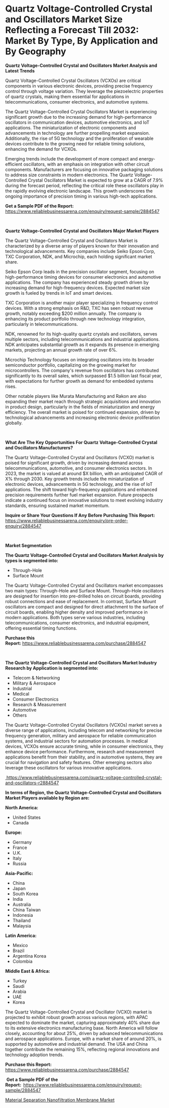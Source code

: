 <p><h1>Quartz Voltage-Controlled Crystal and Oscillators Market Size Reflecting a Forecast Till 2032: Market By Type, By Application and By Geography</h1></p><p><strong>Quartz Voltage-Controlled Crystal and Oscillators Market Analysis and Latest Trends</strong></p>
<p><p>Quartz Voltage-Controlled Crystal Oscillators (VCXOs) are critical components in various electronic devices, providing precise frequency control through voltage variation. They leverage the piezoelectric properties of quartz crystals, making them essential for applications in telecommunications, consumer electronics, and automotive systems.</p><p>The Quartz Voltage-Controlled Crystal Oscillators Market is experiencing significant growth due to the increasing demand for high-performance oscillators in communication devices, automotive electronics, and IoT applications. The miniaturization of electronic components and advancements in technology are further propelling market expansion. Additionally, the rise of 5G technology and the proliferation of wearable devices contribute to the growing need for reliable timing solutions, enhancing the demand for VCXOs.</p><p>Emerging trends include the development of more compact and energy-efficient oscillators, with an emphasis on integration with other circuit components. Manufacturers are focusing on innovative packaging solutions to address size constraints in modern electronics. The Quartz Voltage-Controlled Crystal Oscillators Market is expected to grow at a CAGR of 7.9% during the forecast period, reflecting the critical role these oscillators play in the rapidly evolving electronic landscape. This growth underscores the ongoing importance of precision timing in various high-tech applications.</p></p>
<p><strong>Get a Sample PDF of the Report:&nbsp;</strong> <a href="https://www.reliablebusinessarena.com/enquiry/request-sample/2884547?utm_campaign=2515&utm_medium=2&utm_source=Github&utm_content=ia&utm_term=13032025&utm_id=quartz-voltage-controlled-crystal-and-oscillators">https://www.reliablebusinessarena.com/enquiry/request-sample/2884547</a></p>
<p>&nbsp;</p>
<p><strong>Quartz Voltage-Controlled Crystal and Oscillators Major Market Players</strong></p>
<p><p>The Quartz Voltage-Controlled Crystal and Oscillators Market is characterized by a diverse array of players known for their innovation and technological advancements. Key companies include Seiko Epson Corp, TXC Corporation, NDK, and Microchip, each holding significant market share.</p><p>Seiko Epson Corp leads in the precision oscillator segment, focusing on high-performance timing devices for consumer electronics and automotive applications. The company has experienced steady growth driven by increasing demand for high-frequency devices. Expected market size growth is fueled by trends in IoT and smart devices.</p><p>TXC Corporation is another major player specializing in frequency control devices. With a strong emphasis on R&D, TXC has seen robust revenue growth, notably exceeding $200 million annually. The company is enhancing its product portfolio through new technology integration, particularly in telecommunications.</p><p>NDK, renowned for its high-quality quartz crystals and oscillators, serves multiple sectors, including telecommunications and industrial applications. NDK anticipates substantial growth as it expands its presence in emerging markets, projecting an annual growth rate of over 6%.</p><p>Microchip Technology focuses on integrating oscillators into its broader semiconductor portfolio, capitalizing on the growing market for microcontrollers. The company's revenue from oscillators has contributed significantly to its overall sales, which surpassed $1.5 billion last fiscal year, with expectations for further growth as demand for embedded systems rises.</p><p>Other notable players like Murata Manufacturing and Rakon are also expanding their market reach through strategic acquisitions and innovation in product design, particularly in the fields of miniaturization and energy efficiency. The overall market is poised for continued expansion, driven by technological advancements and increasing electronic device proliferation globally.</p></p>
<p>&nbsp;</p>
<p><strong>What Are The Key Opportunities For Quartz Voltage-Controlled Crystal and Oscillators Manufacturers?</strong></p>
<p><p>The Quartz Voltage-Controlled Crystal and Oscillators (VCXO) market is poised for significant growth, driven by increasing demand across telecommunications, automotive, and consumer electronics sectors. In 2023, the market is valued at around $X billion, with an anticipated CAGR of X% through 2030. Key growth trends include the miniaturization of electronic devices, advancements in 5G technology, and the rise of IoT applications. The shift toward high-frequency applications and enhanced precision requirements further fuel market expansion. Future prospects indicate a continued focus on innovative solutions to meet evolving industry standards, ensuring sustained market momentum.</p></p>
<p><strong>Inquire or Share Your Questions If Any Before Purchasing This Report:</strong> <a href="https://www.reliablebusinessarena.com/enquiry/pre-order-enquiry/2884547?utm_campaign=2515&utm_medium=2&utm_source=Github&utm_content=ia&utm_term=13032025&utm_id=quartz-voltage-controlled-crystal-and-oscillators">https://www.reliablebusinessarena.com/enquiry/pre-order-enquiry/2884547</a></p>
<p>&nbsp;</p>
<p><strong>Market Segmentation</strong></p>
<p><strong>The Quartz Voltage-Controlled Crystal and Oscillators Market Analysis by types is segmented into:</strong></p>
<p><ul><li>Through-Hole</li><li>Surface Mount</li></ul></p>
<p><p>The Quartz Voltage-Controlled Crystal and Oscillators market encompasses two main types: Through-Hole and Surface Mount. Through-Hole oscillators are designed for insertion into pre-drilled holes on circuit boards, providing robust connections and ease of replacement. In contrast, Surface Mount oscillators are compact and designed for direct attachment to the surface of circuit boards, enabling higher density and improved performance in modern applications. Both types serve various industries, including telecommunications, consumer electronics, and industrial equipment, offering essential timing functions.</p></p>
<p><strong>Purchase this Report:&nbsp;</strong><a href="https://www.reliablebusinessarena.com/purchase/2884547?utm_campaign=2515&utm_medium=2&utm_source=Github&utm_content=ia&utm_term=13032025&utm_id=quartz-voltage-controlled-crystal-and-oscillators">https://www.reliablebusinessarena.com/purchase/2884547</a></p>
<p>&nbsp;</p>
<p><strong>The Quartz Voltage-Controlled Crystal and Oscillators Market Industry Research by Application is segmented into:</strong></p>
<p><ul><li>Telecom & Networking</li><li>Military & Aerospace</li><li>Industrial</li><li>Medical</li><li>Consumer Electronics</li><li>Research & Measurement</li><li>Automotive</li><li>Others</li></ul></p>
<p><p>The Quartz Voltage-Controlled Crystal Oscillators (VCXOs) market serves a diverse range of applications, including telecom and networking for precise frequency generation, military and aerospace for reliable communication systems, and industrial sectors for automation processes. In medical devices, VCXOs ensure accurate timing, while in consumer electronics, they enhance device performance. Furthermore, research and measurement applications benefit from their stability, and in automotive systems, they are crucial for navigation and safety features. Other emerging sectors also leverage these oscillators for various innovative applications.</p></p>
<p><a href="https://www.reliablebusinessarena.com/quartz-voltage-controlled-crystal-and-oscillators-r2884547?utm_campaign=2515&utm_medium=2&utm_source=Github&utm_content=ia&utm_term=13032025&utm_id=quartz-voltage-controlled-crystal-and-oscillators">&nbsp;https://www.reliablebusinessarena.com/quartz-voltage-controlled-crystal-and-oscillators-r2884547</a></p>
<p><strong>In terms of Region, the Quartz Voltage-Controlled Crystal and Oscillators Market Players available by Region are:</strong></p>
<p>
    <p> <strong> North America: </strong>
        <ul>
            <li>United States</li>
            <li>Canada</li>
        </ul>
        </p> 
    <p> <strong> Europe: </strong>
        <ul>
            <li>Germany</li>
            <li>France</li>
            <li>U.K.</li>
            <li>Italy</li>
            <li>Russia</li>
        </ul>
        </p> 
    <p> <strong> Asia-Pacific: </strong>
        <ul>
            <li>China</li>
            <li>Japan</li>
            <li>South Korea</li>
            <li>India</li>
            <li>Australia</li>
            <li>China Taiwan</li>
            <li>Indonesia</li>
            <li>Thailand</li>
            <li>Malaysia</li>
        </ul>
        </p> 
    <p> <strong> Latin America: </strong>
        <ul>
            <li>Mexico</li>
            <li>Brazil</li>
            <li>Argentina Korea</li>
            <li>Colombia</li>
        </ul>
        </p> 
    <p> <strong> Middle East & Africa: </strong>
        <ul>
            <li>Turkey</li>
            <li>Saudi</li>
            <li>Arabia</li>
            <li>UAE</li>
            <li>Korea</li>
        </ul>
    </p>
    </p>
<p><p>The Quartz Voltage-Controlled Crystal and Oscillator (VCXO) market is projected to exhibit robust growth across various regions, with APAC expected to dominate the market, capturing approximately 40% share due to its extensive electronics manufacturing base. North America will follow closely, accounting for about 25%, driven by advanced telecommunications and aerospace applications. Europe, with a market share of around 20%, is supported by automotive and industrial demand. The USA and China together contribute the remaining 15%, reflecting regional innovations and technology adoption trends.</p></p>
<p><strong>Purchase this Report: </strong><a href="https://www.reliablebusinessarena.com/purchase/2884547?utm_campaign=2515&utm_medium=2&utm_source=Github&utm_content=ia&utm_term=13032025&utm_id=quartz-voltage-controlled-crystal-and-oscillators">https://www.reliablebusinessarena.com/purchase/2884547</a></p>
<p>&nbsp;<strong>Get a Sample PDF of the Report:&nbsp;&nbsp;</strong><a href="https://www.reliablebusinessarena.com/enquiry/request-sample/2884547?utm_campaign=2515&utm_medium=2&utm_source=Github&utm_content=ia&utm_term=13032025&utm_id=quartz-voltage-controlled-crystal-and-oscillators">https://www.reliablebusinessarena.com/enquiry/request-sample/2884547</a></p>
<p><strong></strong></p>
<p><p><a href="https://github.com/barnickclara79/Market-Research-Report-List-1/blob/main/material-separation-nanofiltration-membrane-market.md?utm_campaign=2515&utm_medium=2&utm_source=Github&utm_content=ia&utm_term=13032025&utm_id=quartz-voltage-controlled-crystal-and-oscillators">Material Separation Nanofiltration Membrane Market</a></p></p>